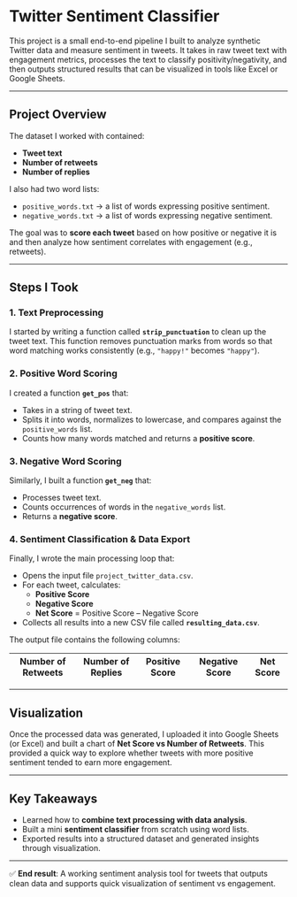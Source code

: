 # Twitter Sentiment Classifier  

This project is a small end-to-end pipeline I built to analyze synthetic Twitter data and measure sentiment in tweets. It takes in raw tweet text with engagement metrics, processes the text to classify positivity/negativity, and then outputs structured results that can be visualized in tools like Excel or Google Sheets.  

---

## Project Overview  
The dataset I worked with contained:  
- **Tweet text**  
- **Number of retweets**  
- **Number of replies**  

I also had two word lists:  
- `positive_words.txt` → a list of words expressing positive sentiment.  
- `negative_words.txt` → a list of words expressing negative sentiment.  

The goal was to **score each tweet** based on how positive or negative it is and then analyze how sentiment correlates with engagement (e.g., retweets).  

---

## Steps I Took  

### 1. Text Preprocessing  
I started by writing a function called **`strip_punctuation`** to clean up the tweet text. This function removes punctuation marks from words so that word matching works consistently (e.g., `"happy!"` becomes `"happy"`).  

### 2. Positive Word Scoring  
I created a function **`get_pos`** that:  
- Takes in a string of tweet text.  
- Splits it into words, normalizes to lowercase, and compares against the `positive_words` list.  
- Counts how many words matched and returns a **positive score**.  

### 3. Negative Word Scoring  
Similarly, I built a function **`get_neg`** that:  
- Processes tweet text.  
- Counts occurrences of words in the `negative_words` list.  
- Returns a **negative score**.  

### 4. Sentiment Classification & Data Export  
Finally, I wrote the main processing loop that:  
- Opens the input file `project_twitter_data.csv`.  
- For each tweet, calculates:  
  - **Positive Score**  
  - **Negative Score**  
  - **Net Score** = Positive Score – Negative Score  
- Collects all results into a new CSV file called **`resulting_data.csv`**.  

The output file contains the following columns:  

| Number of Retweets | Number of Replies | Positive Score | Negative Score | Net Score |  
|---------------------|------------------|----------------|----------------|-----------|  

---

## Visualization  
Once the processed data was generated, I uploaded it into Google Sheets (or Excel) and built a chart of **Net Score vs Number of Retweets**. This provided a quick way to explore whether tweets with more positive sentiment tended to earn more engagement.  

---

## Key Takeaways  
- Learned how to **combine text processing with data analysis**.  
- Built a mini **sentiment classifier** from scratch using word lists.  
- Exported results into a structured dataset and generated insights through visualization.  

---

✅ **End result**: A working sentiment analysis tool for tweets that outputs clean data and supports quick visualization of sentiment vs engagement.  
